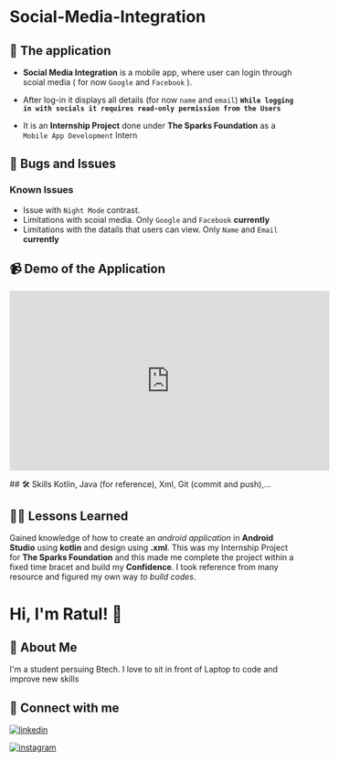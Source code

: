 
# Social-Media-Integration 


## 📲 The application
- ****Social Media Integration**** is a mobile app, where user can login through scoial media ( for now `Google` and `Facebook` ).  
- After log-in it displays all details (for now `name` and `email`)
**`While logging in with socials it requires read-only permission from the Users`**

- It is an **Internship Project** done under ****The Sparks Foundation**** as a `Mobile App Development` Intern

## 🐞 Bugs and Issues 
### Known Issues
- Issue with `Night Mode` contrast.
- Limitations with scoial media. Only `Google` and `Facebook` **currently**
- Limitations with the datails that users can view. Only `Name` and `Email` **currently**

## 📹 Demo of the Application

<p align="center"><iframe width="560" height="315" src="https://www.youtube.com/embed/GMVW-ujXed4" title="YouTube video player" frameborder="0" allow="accelerometer; autoplay; clipboard-write; encrypted-media; gyroscope; picture-in-picture" allowfullscreen></iframe></p>
## 🛠 Skills
Kotlin, Java (for reference), Xml, Git (commit and push),...


## 🧑‍🏫 Lessons Learned

Gained knowledge of how to create an *android application* in **Android Studio** 
using **kotlin** and design using **.xml**. This was my Internship Project for 
**The Sparks Foundation** and this made me complete the project within a fixed
 time bracet and build my **Confidence**. I took reference from many resource 
 and figured my own way *to build codes*.

# Hi, I'm Ratul! 👋 


## 🚀 About Me

I'm a student persuing Btech. I love to sit in front of Laptop to code and improve new skills


## 🔗 Connect with me

[![linkedin](https://img.shields.io/badge/linkedin-0A66C2?style=for-the-badge&logo=linkedin&logoColor=white)](https://www.linkedin.com/in/royal-programmer/)

[![instagram](https://img.shields.io/badge/Instagram-E4405F?style=for-the-badge&logo=instagram&logoColor=white)](https://www.instagram.com/_royalprogrammer.dev/)
